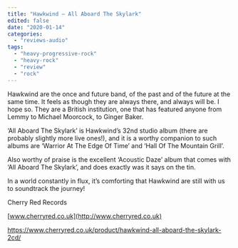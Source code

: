 ```yaml
---
title: "Hawkwind – All Aboard The Skylark"
edited: false
date: "2020-01-14"
categories:
  - "reviews-audio"
tags:
  - "heavy-progressive-rock"
  - "heavy-rock"
  - "review"
  - "rock"
---
```


Hawkwind are the once and future band, of the past and of the future at the same time. It feels as though they are always there, and always will be. I hope so. They are a British institution, one that has featured anyone from Lemmy to Michael Moorcock, to Ginger Baker.

‘All Aboard The Skylark’ is Hawkwind’s 32nd studio album (there are probably slightly more live ones!), and it is a worthy companion to such albums are ‘Warrior At The Edge Of Time’ and ‘Hall Of The Mountain Grill’.

Also worthy of praise is the excellent ‘Acoustic Daze’ album that comes with ‘All Aboard The Skylark’, and does exactly was it says on the tin.

In a world constantly in flux, it’s comforting that Hawkwind are still with us to soundtrack the journey!

Cherry Red Records

[www.cherryred.co.uk](http://www.cherryred.co.uk)

https://www.cherryred.co.uk/product/hawkwind-all-aboard-the-skylark-2cd/
